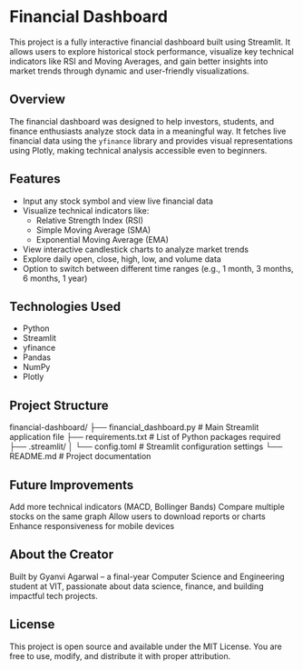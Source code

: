 # Financial Dashboard
This project is a fully interactive financial dashboard built using Streamlit. It allows users to explore historical stock performance, visualize key technical indicators like RSI and Moving Averages, and gain better insights into market trends through dynamic and user-friendly visualizations.

## Overview
The financial dashboard was designed to help investors, students, and finance enthusiasts analyze stock data in a meaningful way. It fetches live financial data using the `yfinance` library and provides visual representations using Plotly, making technical analysis accessible even to beginners.

## Features
- Input any stock symbol and view live financial data
- Visualize technical indicators like:
  - Relative Strength Index (RSI)
  - Simple Moving Average (SMA)
  - Exponential Moving Average (EMA)
- View interactive candlestick charts to analyze market trends
- Explore daily open, close, high, low, and volume data
- Option to switch between different time ranges (e.g., 1 month, 3 months, 6 months, 1 year)

## **Technologies Used**
- Python
- Streamlit
- yfinance
- Pandas
- NumPy
- Plotly

## **Project Structure**
financial-dashboard/
├── financial_dashboard.py     # Main Streamlit application file
├── requirements.txt           # List of Python packages required
├── .streamlit/
│   └── config.toml            # Streamlit configuration settings
└── README.md                  # Project documentation

## **Future Improvements**
Add more technical indicators (MACD, Bollinger Bands)
Compare multiple stocks on the same graph
Allow users to download reports or charts
Enhance responsiveness for mobile devices

## **About the Creator**
Built by Gyanvi Agarwal – a final-year Computer Science and Engineering student at VIT, passionate about data science, finance, and building impactful tech projects.

## **License**
This project is open source and available under the MIT License. You are free to use, modify, and distribute it with proper attribution.
